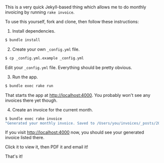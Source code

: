 This is a very quick Jekyll-based thing which allows me to do monthly invoicing by running `rake invoice`.

To use this yourself, fork and clone, then follow these instructions:

1. Install dependencies.

  ```sh
  $ bundle install
  ```

2. Create your own `_config.yml` file.

  ```sh
  $ cp _config.yml.example _config.yml
  ```

  Edit your `_config.yml` file. Everything should be pretty obvious.

3. Run the app.

  ```sh
  $ bundle exec rake run
  ```

  That starts the app at [http://localhost:4000](http://localhost:4000). You probably won't see any invoices there yet though.

4. Create an invoice for the current month.

  ```sh
  $ bundle exec rake invoice
  "Generated your monthly invoice. Saved to /Users/you/invoices/_posts/2013-05-31-invoice.markdown"
  ```

  If you visit [http://localhost:4000](http://localhost:4000) now, you should see your generated invoice listed there.
  
  Click it to view it, then PDF it and email it!

That's it!
